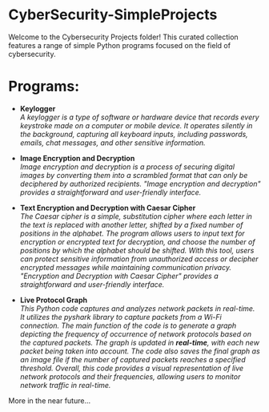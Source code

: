 # CyberSecurity-SimpleProjects
Welcome to the Cybersecurity Projects folder! This curated collection features a range of simple Python programs focused on the field of cybersecurity.

# Programs:

  * **Keylogger**<br>
    *A keylogger is a type of software or hardware device that records every keystroke made on a computer or mobile device. It operates silently in the background, capturing all keyboard inputs, including passwords, emails, chat messages, and other sensitive information.*
    
  * **Image Encryption and Decryption**<br>
    *Image encryption and decryption is a process of securing digital images by converting them into a scrambled format that can only be deciphered by authorized recipients. "Image encryption and decryption" provides a straightforward and user-friendly interface.*
  
  * **Text Encryption and Decryption with Caesar Cipher**<br>
    *The Caesar cipher is a simple, substitution cipher where each letter in the text is replaced with another letter, shifted by a fixed number of positions in the alphabet. The program allows users to input text for encryption or encrypted text for decryption, and choose the number of positions by which the alphabet should be shifted. With this tool, users can protect sensitive information from unauthorized access or decipher encrypted messages while maintaining communication privacy. "Encryption and Decryption with Caesar Cipher" provides a straightforward and user-friendly interface.*
    
   * **Live Protocol Graph**<br>
     *This Python code captures and analyzes network packets in real-time. It utilizes the pyshark library to capture packets from a Wi-Fi connection. The main function of the code is to generate a graph depicting the frequency of occurrence of network protocols based on the captured packets. The graph is updated in **real-time**, with each new packet being taken into account. The code also saves the final graph as an image file if the number of captured packets reaches a specified threshold. Overall, this code provides a visual representation of live network protocols and their frequencies, allowing users to monitor network traffic in real-time.*
    
More in the near future...
